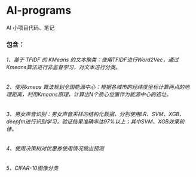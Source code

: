 # AI-programs
AI 小项目代码、笔记

### 包含：
###### 1、基于 TFIDF 的 KMeans 的文本聚类：使用TFIDF进行Word2Vec，通过Kmeans算法进行非监督学习，对文本进行分类。
###### 2、使用kmeas 算法规划全国能源中心：根据各城市的经纬度坐标计算两点的地理距离，利用Kmeans原理，计算出N个质心位置作为能源中心的选址。
###### 3、男女声音识别：男女声音采样的结构化数据，分别使用LR、SVM、XGB、deepfm进行识别学习，验证结果准确率达97%以上；其中SVM、XGB效果较佳。
###### 4、使用决策树对优惠券使用情况做出预测
###### 5、CIFAR-10图像分类
